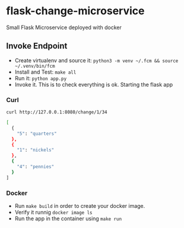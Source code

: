 
# flask-change-microservice
Small Flask Microservice deployed with docker


## Invoke Endpoint

* Create virtualenv and source it: `python3 -m venv ~/.fcm && source ~/.venv/bin/fcm`
* Install and Test:  `make all`
* Run it:  `python app.py`
* Invoke it.  This is to check everything is ok. Starting the flask app


### Curl

`curl http://127.0.0.1:8080/change/1/34`

```bash
[
  {
    "5": "quarters"
  }, 
  {
    "1": "nickels"
  }, 
  {
    "4": "pennies"
  }
]
```

### Docker

* Run `make build` in order to create your docker image.
* Verify it runnig `docker image ls`
* Run the app in the container using `make run`


